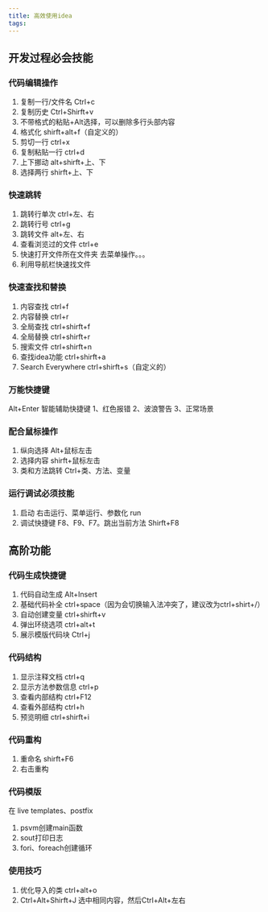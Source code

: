 ```yaml
---
title: 高效使用idea
tags:
---
```



## 开发过程必会技能
### 代码编辑操作
1. 复制一行/文件名  Ctrl+c
2. 复制历史  Ctrl+Shirft+v
3. 不带格式的粘贴+Alt选择，可以删除多行头部内容
4. 格式化 shirft+alt+f（自定义的）
5. 剪切一行 ctrl+x
6. 复制粘贴一行 ctrl+d
7. 上下挪动 alt+shirft+上、下
8. 选择两行 shirft+上、下

<!--more-->

### 快速跳转
1. 跳转行单次   ctrl+左、右
2. 跳转行号  ctrl+g
3. 跳转文件 alt+左、右
4. 查看浏览过的文件  ctrl+e
5. 快速打开文件所在文件夹 去菜单操作。。。
6. 利用导航栏快速找文件

### 快速查找和替换
1. 内容查找  ctrl+f
2. 内容替换  ctrl+r
3. 全局查找  ctrl+shirft+f
4. 全局替换  ctrl+shirft+r
5. 搜索文件  ctrl+shirft+n
6. 查找idea功能 ctrl+shirft+a
7. Search Everywhere  ctrl+shirft+s（自定义的）

### 万能快捷键
Alt+Enter 智能辅助快捷键
1、红色报错
2、波浪警告
3、正常场景

### 配合鼠标操作
1. 纵向选择  Alt+鼠标左击
2. 选择内容  shirft+鼠标左击
3. 类和方法跳转  Ctrl+类、方法、变量

### 运行调试必须技能
1. 启动 右击运行、菜单运行、参数化 run
2. 调试快捷键  F8、F9、F7。跳出当前方法 Shirft+F8

## 高阶功能
### 代码生成快捷键
1. 代码自动生成 Alt+Insert
2. 基础代码补全 ctrl+space（因为会切换输入法冲突了，建议改为ctrl+shirt+/）
3. 自动创建变量 ctrl+shirft+v
4. 弹出环绕选项 ctrl+alt+t
5. 展示模版代码块 Ctrl+j

### 代码结构
1. 显示注释文档 ctrl+q
2. 显示方法参数信息 ctrl+p
3. 查看内部结构  ctrl+F12
4. 查看外部结构 ctrl+h
5. 预览明细 ctrl+shirft+i

### 代码重构
1. 重命名 shirft+F6
2. 右击重构

### 代码模版
在 live templates、postfix
1. psvm创建main函数
2. sout打印日志
3. fori、foreach创建循环

### 使用技巧
1. 优化导入的类 ctrl+alt+o
2. Ctrl+Alt+Shirft+J 选中相同内容，然后Ctrl+Alt+左右
